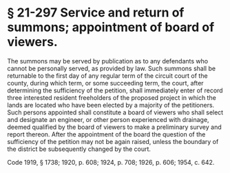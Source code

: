 # § 21-297 Service and return of summons; appointment of board of viewers.

<p>The summons may be served by publication as to any defendants who cannot be personally served, as provided by law. Such summons shall be returnable to the first day of any regular term of the circuit court of the county, during which term, or some succeeding term, the court, after determining the sufficiency of the petition, shall immediately enter of record three interested resident freeholders of the proposed project in which the lands are located who have been elected by a majority of the petitioners. Such persons appointed shall constitute a board of viewers who shall select and designate an engineer, or other person experienced with drainage, deemed qualified by the board of viewers to make a preliminary survey and report thereon. After the appointment of the board the question of the sufficiency of the petition may not be again raised, unless the boundary of the district be subsequently changed by the court.</p><p>Code 1919, § 1738; 1920, p. 608; 1924, p. 708; 1926, p. 606; 1954, c. 642.</p>